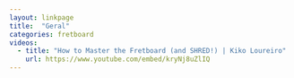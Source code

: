 ```yaml
---
layout: linkpage
title:  "Geral"
categories: fretboard
videos:
  - title: "How to Master the Fretboard (and SHRED!) | Kiko Loureiro"
    url: https://www.youtube.com/embed/kryNj8uZlIQ
---
```

